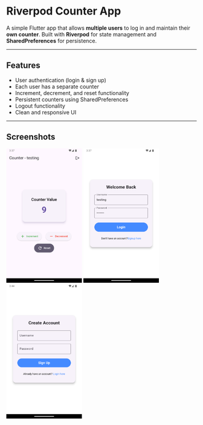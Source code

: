 # Riverpod Counter App

A simple Flutter app that allows **multiple users** to log in and maintain their **own counter**. Built with **Riverpod** for state management and **SharedPreferences** for persistence.  

---

## Features

- User authentication (login & sign up)  
- Each user has a separate counter  
- Increment, decrement, and reset functionality  
- Persistent counters using SharedPreferences  
- Logout functionality  
- Clean and responsive UI  

---

## Screenshots
<p float="left">
  <img src="https://github.com/B3g1n3r/RiverCount/blob/main/samples/counter.png" width="200" />
  <img src="https://github.com/B3g1n3r/RiverCount/blob/main/samples/login.png" width="200" />
  <img src="https://github.com/B3g1n3r/RiverCount/blob/main/samples/signup.png" width="200" />
</p>

